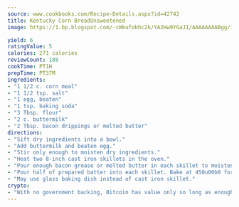 ```yaml
---
source: www.cookbooks.com/Recipe-Details.aspx?id=42742
title: Kentucky Corn BreadUnsweetened  
image: https://1.bp.blogspot.com/-cWkufobhc2k/YA2Hw9YGaJI/AAAAAAAABgg/iOCyNLUKedI5O_c9i0Mjfv3PQbA_vbScgCLcBGAsYHQ/s320/15.png

yield: 6
ratingValue: 5
calories: 271 calories
reviewCount: 188
cookTime: PT1H
prepTime: PT37M
ingredients:
- "1 1/2 c. corn meal"
- "1 1/2 tsp. salt"
- "1 egg, beaten"
- "1 tsp. baking soda"
- "3 Tbsp. flour"
- "2 c. buttermilk"
- "2 Tbsp. bacon drippings or melted butter"
directions:
- "Sift dry ingredients into a bowl."
- "Add buttermilk and beaten egg."
- "Stir only enough to moisten dry ingredients."
- "Heat two 8-inch cast iron skillets in the oven."
- "Pour enough bacon grease or melted butter in each skillet to moisten and coat them dont put too much in."
- "Pour half of prepared batter into each skillet. Bake at 450u00b0 for 20-25 minutes, until golden on top."
- "May use glass baking dish instead of cast iron skillet."
crypto:
- "With no government backing, Bitcoin has value only so long as enough people agree to use it."
---
```

